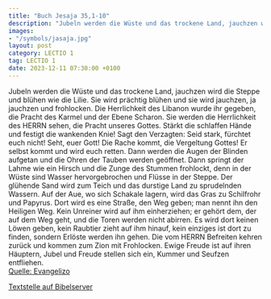 ```yaml
---
title: "Buch Jesaja 35,1-10"
description: "Jubeln werden die Wüste und das trockene Land, jauchzen wird die Steppe und blühen wie die Lilie. Sie wird prächtig blühen und sie wird jauchzen, ja jauchzen und frohlocken. Die Herrlichkeit des Libanon wurde ihr gegeben, die Pracht des Karmel und der Ebene Scharon. Sie werden di...."
images:
- "/symbols/jasaja.jpg"
layout: post
category: LECTIO 1
tag: LECTIO 1
date: 2023-12-11 07:30:00 +0100
---
```

Jubeln werden die Wüste und das trockene Land, jauchzen wird die Steppe und blühen wie die Lilie.
Sie wird prächtig blühen und sie wird jauchzen, ja jauchzen und frohlocken. Die Herrlichkeit des Libanon wurde ihr gegeben, die Pracht des Karmel und der Ebene Scharon. Sie werden die Herrlichkeit des HERRN sehen, die Pracht unseres Gottes.<!--more-->
Stärkt die schlaffen Hände und festigt die wankenden Knie!
Sagt den Verzagten: Seid stark, fürchtet euch nicht! Seht, euer Gott! Die Rache kommt, die Vergeltung Gottes! Er selbst kommt und wird euch retten.
Dann werden die Augen der Blinden aufgetan und die Ohren der Tauben werden geöffnet.
Dann springt der Lahme wie ein Hirsch und die Zunge des Stummen frohlockt, denn in der Wüste sind Wasser hervorgebrochen und Flüsse in der Steppe.
Der glühende Sand wird zum Teich und das durstige Land zu sprudelnden Wassern. Auf der Aue, wo sich Schakale lagern, wird das Gras zu Schilfrohr und Papyrus.
Dort wird es eine Straße, den Weg geben; man nennt ihn den Heiligen Weg. Kein Unreiner wird auf ihm einherziehen; er gehört dem, der auf dem Weg geht, und die Toren werden nicht abirren.
Es wird dort keinen Löwen geben, kein Raubtier zieht auf ihm hinauf, kein einziges ist dort zu finden, sondern Erlöste werden ihn gehen.
Die vom HERRN Befreiten kehren zurück und kommen zum Zion mit Frohlocken. Ewige Freude ist auf ihren Häuptern, Jubel und Freude stellen sich ein, Kummer und Seufzen entfliehen.<br>
[Quelle: Evangelizo](https://evangeliumtagfuertag.org/DE/gospel)

[Textstelle auf Bibelserver](https://www.bibleserver.com/EU/Jesaja35,1-10)
